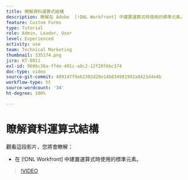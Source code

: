 ```yaml
---
title: 瞭解資料運算式結構
description: 瞭解在 Adobe  [!DNL Workfront] 中建置運算式時使用的標準元素。
feature: Custom Forms
type: Tutorial
role: Admin, Leader, User
level: Experienced
activity: use
team: Technical Marketing
thumbnail: 335174.png
jira: KT-8911
exl-id: 9696c36a-ffde-491c-a8c2-12f20f6bc374
doc-type: video
source-git-commit: 409147f9a62302d28e14b834981992a0421d4e4b
workflow-type: ht
source-wordcount: '34'
ht-degree: 100%

---
```


# 瞭解資料運算式結構

觀看這段影片，您將會瞭解：

* 在 [!DNL Workfront] 中建置運算式時使用的標準元素。

>[!VIDEO](https://video.tv.adobe.com/v/335174/?quality=12&learn=on)
